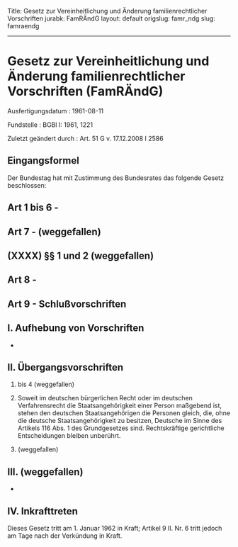 Title: Gesetz zur Vereinheitlichung und Änderung familienrechtlicher Vorschriften
jurabk: FamRÄndG
layout: default
origslug: famr_ndg
slug: famraendg

---

# Gesetz zur Vereinheitlichung und Änderung familienrechtlicher Vorschriften (FamRÄndG)

Ausfertigungsdatum
:   1961-08-11

Fundstelle
:   BGBl I: 1961, 1221

Zuletzt geändert durch
:   Art. 51 G v. 17.12.2008 I 2586


## Eingangsformel

Der Bundestag hat mit Zustimmung des Bundesrates das folgende Gesetz
beschlossen:


## Art 1 bis 6 -



## Art 7 - (weggefallen)



## (XXXX) §§ 1 und 2 (weggefallen)



## Art 8 -



## Art 9 - Schlußvorschriften



## I. Aufhebung von Vorschriften

-


## II. Übergangsvorschriften


1.  bis 4 (weggefallen)





5.  Soweit im deutschen bürgerlichen Recht oder im deutschen
    Verfahrensrecht die Staatsangehörigkeit einer Person maßgebend ist,
    stehen den deutschen Staatsangehörigen die Personen gleich, die, ohne
    die deutsche Staatsangehörigkeit zu besitzen, Deutsche im Sinne des
    Artikels 116 Abs. 1 des Grundgesetzes sind. Rechtskräftige
    gerichtliche Entscheidungen bleiben unberührt.


6.  (weggefallen)





## III. (weggefallen)

-


## IV. Inkrafttreten

Dieses Gesetz tritt am 1. Januar 1962 in Kraft; Artikel 9 II. Nr. 6
tritt jedoch am Tage nach der Verkündung in Kraft.

